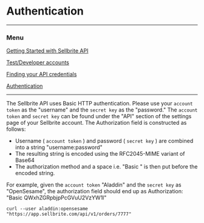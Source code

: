 # Authentication

---

### Menu

[Getting Started with Sellbrite API](Sellbrite-API)

[Test/Developer accounts](dev-accounts)

[Finding your API credentials](credentials)

[Authentication](authentication)

---

The Sellbrite API uses Basic HTTP authentication. Please use your `account token` as the "username" and the `secret key` as the "password." The `account token` and `secret key` can be found under the "API" section of the settings page of your Sellbrite account. The Authorization field is constructed as follows:


* Username ( `account token` ) and password ( `secret key` ) are combined into a string "username:password"
* The resulting string is encoded using the RFC2045-MIME variant of Base64
* The authorization method and a space i.e. "Basic " is then put before the encoded string.

For example, given the `account token` "Aladdin" and the `secret key` as "OpenSesame",
the authorization field should end up as Authorization: "Basic QWxhZGRpbjpPcGVuU2VzYW1l"

```cURL
curl --user aladdin:opensesame "https://app.sellbrite.com/api/v1/orders/7777"
```

